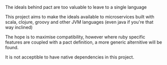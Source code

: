 The ideals behind pact are too valuable to leave to a single language

This project aims to make the ideals available to microservices built with scala, clojure, groovy and other JVM languages (even java if you're that way inclined)

The hope is to maximise compatibility, however where ruby specific features are coupled with a pact definition, a more generic alternitive will be found.

It is not acceptible to have native dependencies in this project.
